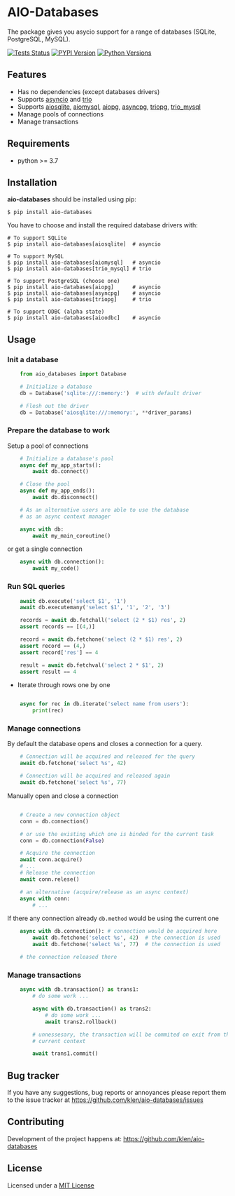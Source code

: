 # AIO-Databases

The package gives you asycio support for a range of databases (SQLite,
PostgreSQL, MySQL).

[![Tests Status](https://github.com/klen/aio-databases/workflows/tests/badge.svg)](https://github.com/klen/aio-databases/actions)
[![PYPI Version](https://img.shields.io/pypi/v/aio-databases)](https://pypi.org/project/aio-databases/)
[![Python Versions](https://img.shields.io/pypi/pyversions/aio-databases)](https://pypi.org/project/aio-databases/)

## Features

* Has no dependencies (except databases drivers)
* Supports [asyncio](https://docs.python.org/3/library/asyncio.html) and [trio](https://github.com/python-trio/trio)
* Supports [aiosqlite](https://github.com/omnilib/aiosqlite),
  [aiomysql](https://github.com/aio-libs/aiomysql),
  [aiopg](https://github.com/aio-libs/aiopg),
  [asyncpg](https://github.com/MagicStack/asyncpg),
  [triopg](https://github.com/python-trio/triopg),
  [trio_mysql](https://github.com/python-trio/trio-mysql)
* Manage pools of connections
* Manage transactions

## Requirements

* python >= 3.7

## Installation

**aio-databases** should be installed using pip:

```shell
$ pip install aio-databases
```

You have to choose and install the required database drivers with:

```shell
# To support SQLite
$ pip install aio-databases[aiosqlite]  # asyncio

# To support MySQL
$ pip install aio-databases[aiomysql]   # asyncio
$ pip install aio-databases[trio_mysql] # trio

# To support PostgreSQL (choose one)
$ pip install aio-databases[aiopg]      # asyncio
$ pip install aio-databases[asyncpg]    # asyncio
$ pip install aio-databases[triopg]     # trio

# To support ODBC (alpha state)
$ pip install aio-databases[aioodbc]    # asyncio
```


## Usage

### Init a database

```python
    from aio_databases import Database

    # Initialize a database
    db = Database('sqlite:///:memory:')  # with default driver

    # Flesh out the driver 
    db = Database('aiosqlite:///:memory:', **driver_params)
```

### Prepare the database to work

Setup a pool of connections

```python
    # Initialize a database's pool
    async def my_app_starts():
        await db.connect()

    # Close the pool
    async def my_app_ends():
        await db.disconnect()

    # As an alternative users are able to use the database
    # as an async context manager

    async with db:
        await my_main_coroutine()
```

or get a single connection

```python
    async with db.connection():
        await my_code()
```

### Run SQL queries

```python
    await db.execute('select $1', '1')
    await db.executemany('select $1', '1', '2', '3')

    records = await db.fetchall('select (2 * $1) res', 2)
    assert records == [(4,)]

    record = await db.fetchone('select (2 * $1) res', 2)
    assert record == (4,)
    assert record['res'] == 4

    result = await db.fetchval('select 2 * $1', 2)
    assert result == 4
```

* Iterate through rows one by one

```python

    async for rec in db.iterate('select name from users'):
        print(rec)

```

### Manage connections

By default the database opens and closes a connection for a query.

```python
    # Connection will be acquired and released for the query
    await db.fetchone('select %s', 42)

    # Connection will be acquired and released again
    await db.fetchone('select %s', 77)
```

Manually open and close a connection

```python

    # Create a new connection object
    conn = db.connection()

    # or use the existing which one is binded for the current task
    conn = db.connection(False)

    # Acquire the connection
    await conn.acquire()
    # ...
    # Release the connection
    await conn.relese()

    # an alternative (acquire/release as an async context)
    async with conn:
        # ...
```

If there any connection already `db.method` would be using the current one
```python
    async with db.connection(): # connection would be acquired here
        await db.fetchone('select %s', 42)  # the connection is used
        await db.fetchone('select %s', 77)  # the connection is used

    # the connection released there
```

### Manage transactions

```python
    async with db.transaction() as trans1:
        # do some work ...

        async with db.transaction() as trans2:
            # do some work ...
            await trans2.rollback()

        # unnessesary, the transaction will be commited on exit from the
        # current context

        await trans1.commit()
```

## Bug tracker

If you have any suggestions, bug reports or annoyances please report them to
the issue tracker at https://github.com/klen/aio-databases/issues


## Contributing

Development of the project happens at: https://github.com/klen/aio-databases


## License

Licensed under a [MIT License](http://opensource.org/licenses/MIT)
